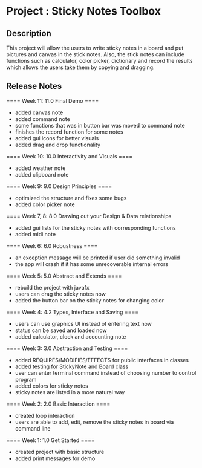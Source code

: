 # Project : Sticky Notes Toolbox

## Description
This project will allow the users to write sticky notes in a board and put pictures and 
canvas in the stick notes. Also, the stick notes can include functions such as calculator, 
color picker, dictionary and record the results which allows the users take them by copying 
and dragging. 


## Release Notes

==== Week 11: 11.0 Final Demo ====
- added canvas note
- added command note
- some functions that was in button bar was moved to command note
- finishes the record function for some notes
- added gui icons for better visuals
- added drag and drop functionality


==== Week 10: 10.0 Interactivity and Visuals ====
- added weather note
- added clipboard note


==== Week 9: 9.0 Design Principles ====
- optimized the structure and fixes some bugs
- added color picker note


==== Week 7, 8: 8.0 Drawing out your Design & Data relationships
- added gui lists for the sticky notes with corresponding functions  
- added midi note


==== Week 6: 6.0 Robustness ====
- an exception message will be printed if user did something invalid
- the app will crash if it has some unrecoverable internal errors


==== Week 5: 5.0 Abstract and Extends ====
- rebuild the project with javafx
- users can drag the sticky notes now 
- added the button bar on the sticky notes for changing color


==== Week 4: 4.2 Types, Interface and Saving ====

- users can use graphics UI instead of entering text now
- status can be saved and loaded now
- added calculator, clock and accounting note


==== Week 3: 3.0 Abstraction and Testing ====

- added REQUIRES/MODIFIES/EFFECTS for public interfaces in classes
- added testing for StickyNote and Board class
- user can enter terminal command instead of choosing number to control program
- added colors for sticky notes
- sticky notes are listed in a more natural way


==== Week 2: 2.0 Basic Interaction ====

- created loop interaction
- users are able to add, edit, remove the sticky notes in board via command line


==== Week 1: 1.0 Get Started ====

- created project with basic structure 
- added print messages for demo

